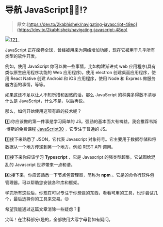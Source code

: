 # 导航 JavaScript🤷‍♂️⁉️

> 原文:[https://dev.to/2kabhishek/navigating-javascript-48eo](https://dev.to/2kabhishek/navigating-javascript-48eo)

[![](../Images/5172daf2d88894fc354e7f180c0888a0.png)T2】](https://lh3.googleusercontent.com/-Qe3cQO884-c/XZSFhGE62rI/AAAAAAAALV0/xCfizuskH5ED8EsdCnI4Cusqw7GNRAZdACLcBGAsYHQ/s1600/1570014591079945-0.png)

JavaScript 正在席卷全球，曾经被用来为网络增加功能，现在它被用于几乎所有类型的软件开发。

例如，使用 JavaScript 你可以做一些事情，比如构建渐进式 web 应用程序(具有类似原生应用程序功能的 Web 应用程序)，使用 electron 创建桌面应用程序，使用 React Native 创建 Android 和 iOS 应用程序，使用 Node 和 Express 做服务器方面的事情，等等。

如果这还不足以让人不知所措和困惑的话，那么 JavaScript 的种类多得数不清😵什么是 JavaScript，什么不是，以后再说。

那么，如何开始使用这项有趣的技术呢？

1️⃣:你应该做的第一件事是学习简单的 JS。强劲的基本面大有裨益。我会推荐韦斯·博斯的免费课程 [JavaScript30](https://javascript30.com/) ，它专注于普通的 JS。

2️⃣接下来熟悉了 JSON，它代表 Javascript 对象符号。它主要用于数据存储和将数据从一个地方传递到另一个地方，例如 REST API 调用。

3️⃣接下来你应该学习 **Typescript** ，它是 Javascript 的强类型超集。它试图给混乱的 Javascript 世界带来一点和谐。

4️⃣:接下来，你应该熟悉一下节点包管理器，简称为 **npm** 。它是的命令行软件包管理器，可以帮助您安装各种库和框架。

学完所有这些后，你现在可以专注于你想做的东西，看看可用的工具，也许尝试几个，最后选择你的工具来交易。😌

希望我能通过这篇文章消除一些疑虑？🤔

尖叫！在注释部分(是的，全部使用大写字母🤣)如有疑问。